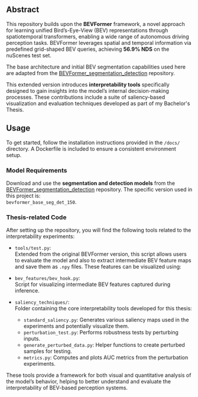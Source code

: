 ## Abstract

This repository builds upon the **BEVFormer** framework, a novel approach for learning unified Bird’s-Eye-View (BEV) representations through spatiotemporal transformers, enabling a wide range of autonomous driving perception tasks. BEVFormer leverages spatial and temporal information via predefined grid-shaped BEV queries, achieving **56.9% NDS** on the nuScenes test set.

The base architecture and initial BEV segmentation capabilities used here are adapted from the [BEVFormer_segmentation_detection](https://github.com/Bin-ze/BEVFormer_segmentation_detection/tree/master) repository.

This extended version introduces **interpretability tools** specifically designed to gain insights into the model’s internal decision-making processes. These contributions include a suite of saliency-based visualization and evaluation techniques developed as part of my Bachelor's Thesis.

## Usage

To get started, follow the installation instructions provided in the `/docs/` directory. A Dockerfile is included to ensure a consistent environment setup.

### Model Requirements

Download and use the **segmentation and detection models** from the [BEVFormer_segmentation_detection](https://github.com/Bin-ze/BEVFormer_segmentation_detection/tree/master) repository. The specific version used in this project is:  
`bevformer_base_seg_det_150`.

### Thesis-related Code

After setting up the repository, you will find the following tools related to the interpretability experiments:

- `tools/test.py`:  
  Extended from the original BEVFormer version, this script allows users to evaluate the model and also to extract intermediate BEV feature maps and save them as `.npy` files. These features can be visualized using:

- `bev_features/bev_hook.py`:  
  Script for visualizing intermediate BEV features captured during inference.

- `saliency_techniques/`:  
  Folder containing the core interpretability tools developed for this thesis:
  - `standard_saliency.py`: Generates various saliency maps used in the experiments and potentially visualize them.
  - `perturbation_test.py`: Performs robustness tests by perturbing inputs.
  - `generate_perturbed_data.py`: Helper functions to create perturbed samples for testing.
  - `metrics.py`: Computes and plots AUC metrics from the perturbation experiments.

These tools provide a framework for both visual and quantitative analysis of the model’s behavior, helping to better understand and evaluate the interpretability of BEV-based perception systems.
